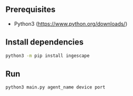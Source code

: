## Prerequisites
* Python3 (https://www.python.org/downloads/)

## Install dependencies
```bash
python3 -m pip install ingescape
```

## Run
```bash
python3 main.py agent_name device port
```



